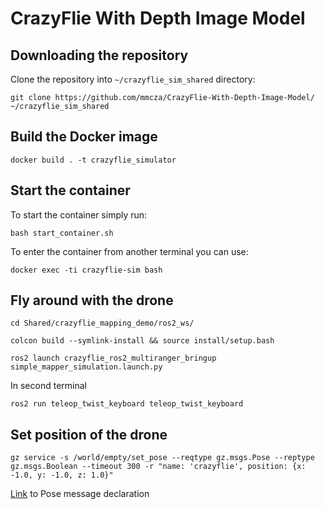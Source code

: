 # CrazyFlie With Depth Image Model
 
## Downloading the repository

Clone the repository into `~/crazyflie_sim_shared` directory:

```Shell
git clone https://github.com/mmcza/CrazyFlie-With-Depth-Image-Model/ ~/crazyflie_sim_shared
```

## Build the Docker image

```Shell
docker build . -t crazyflie_simulator
```

## Start the container

To start the container simply run:
```Shell
bash start_container.sh
```

To enter the container from another terminal you can use:
```Shell
docker exec -ti crazyflie-sim bash
```

## Fly around with the drone

```Shell
cd Shared/crazyflie_mapping_demo/ros2_ws/
```

```Shell
colcon build --symlink-install && source install/setup.bash
```

```Shell
ros2 launch crazyflie_ros2_multiranger_bringup simple_mapper_simulation.launch.py
```

In second terminal
```Shell
ros2 run teleop_twist_keyboard teleop_twist_keyboard
```

## Set position of the drone

```Shell
gz service -s /world/empty/set_pose --reqtype gz.msgs.Pose --reptype gz.msgs.Boolean --timeout 300 -r "name: 'crazyflie', position: {x: -1.0, y: -1.0, z: 1.0}"
```

[Link](https://github.com/gazebosim/gz-msgs/blob/gz-msgs11/proto/gz/msgs/pose.proto) to Pose message declaration